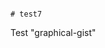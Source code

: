                                                                                                                                                                                                                                                                              # test7
Test "graphical-gist"